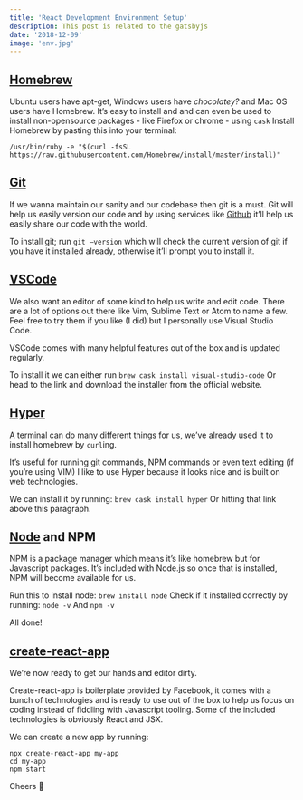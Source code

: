 ```yaml
---
title: 'React Development Environment Setup'
description: This post is related to the gatsbyjs
date: '2018-12-09'
image: 'env.jpg'
---
```


<!-- ## Table of Contents

- [homebrew](#homebrew)
- [Git](#git)
- [VSCode](#vscode)
- [Hyper](#hyper)
- [Node and NPM](#node-and-npm)
- [create-react-app](#create-react-app) -->

## [Homebrew](https://brew.sh/)

Ubuntu users have apt-get, Windows users have _chocolatey?_ and Mac OS users have Homebrew.
It’s easy to install and and can even be used to install non-opensource packages - like Firefox or chrome - using `cask`
Install Homebrew by pasting this into your terminal:

`/usr/bin/ruby -e "$(curl -fsSL https://raw.githubusercontent.com/Homebrew/install/master/install)"`

## [Git](https://git-scm.com/book/en/v2/Getting-Started-Installing-Git)

If we wanna maintain our sanity and our codebase then git is a must.
Git will help us easily version our code and by using services like [Github](https://github.com/) it’ll help us easily share our code with the world.

To install git; run `git —version` which will check the current version of git if you have it installed already, otherwise it’ll prompt you to install it.

## [VSCode](https://code.visualstudio.com/)

We also want an editor of some kind to help us write and edit code.
There are a lot of options out there like Vim, Sublime Text or Atom to name a few. Feel free to try them if you like (I did) but I personally use Visual Studio Code.

VSCode comes with many helpful features out of the box and is updated regularly.

To install it we can either run
`brew cask install visual-studio-code`
Or head to the link and download the installer from the official website.

## [Hyper](https://hyper.is/)

A terminal can do many different things for us, we’ve already used it to install homebrew by `curl`ing.

It’s useful for running git commands, NPM commands or even text editing (if you’re using VIM)
I like to use Hyper because it looks nice and is built on web technologies.

We can install it by running:
`brew cask install hyper`
Or hitting that link above this paragraph.

## [Node](https://nodejs.org/en/) and NPM

NPM is a package manager which means it’s like homebrew but for Javascript packages. It’s included with Node.js so once that is installed, NPM will become available for us.

Run this to install node:
`brew install node`
Check if it installed correctly by running:
`node -v`
And
`npm -v`

All done!

## [create-react-app](https://github.com/facebook/create-react-app)

We’re now ready to get our hands and editor dirty.

Create-react-app is boilerplate provided by Facebook, it comes with a bunch of technologies and is ready to use out of the box to help us focus on coding instead of fiddling with Javascript tooling.
Some of the included technologies is obviously React and JSX.

We can create a new app by running:

```javascript{numberLines: true}
npx create-react-app my-app
cd my-app
npm start
```

Cheers 🍻
